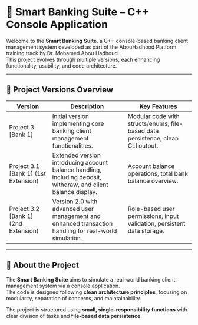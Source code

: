 # 🏦 Smart Banking Suite – C++ Console Application

Welcome to the **Smart Banking Suite**, a C++ console-based banking client management system developed as part of the AbouHadhood Platform training track by Dr. Mohamed Abou Hadhoud.  
This project evolves through multiple versions, each enhancing functionality, usability, and code architecture.

---

## 📁 Project Versions Overview

| Version | Description | Key Features |
|---------|-------------|--------------|
| Project 3 [Bank 1] | Initial version implementing core banking client management functionalities. | Modular code with structs/enums, file-based data persistence, clean CLI output. |
| Project 3.1 [Bank 1] (1st Extension) | Extended version introducing account balance handling, including deposit, withdraw, and client balance display. | Account balance operations, total bank balance overview. |
| Project 3.2 [Bank 1] (2nd Extension) | Version 2.0 with advanced user management and enhanced transaction handling for real-world simulation. | Role-based user permissions, input validation, persistent data storage. |

---

## 📖 About the Project

The **Smart Banking Suite** aims to simulate a real-world banking client management system via a console application.  
The code is designed following **clean architecture principles**, focusing on modularity, separation of concerns, and maintainability.  

The project is structured using **small, single-responsibility functions** with clear division of tasks and **file-based data persistence**.
